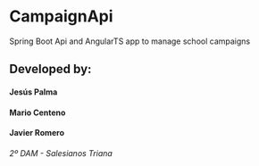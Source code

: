 # CampaignApi
Spring Boot Api and AngularTS app to manage school campaigns

## Developed by: 
#### Jesús Palma
#### Mario Centeno
#### Javier Romero
###### 2º DAM - Salesianos Triana

